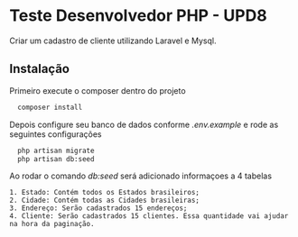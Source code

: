 
# Teste Desenvolvedor PHP - UPD8

Criar um cadastro de cliente utilizando Laravel e Mysql.


## Instalação

Primeiro execute o composer dentro do projeto

```bash
  composer install
```

Depois configure seu banco de dados conforme *.env.example* e rode as seguintes configurações

```bash
  php artisan migrate
  php artisan db:seed
```

Ao rodar o comando *db:seed* será adicionado informaçoes a 4 tabelas

    1. Estado: Contém todos os Estados brasileiros;
    2. Cidade: Contém todas as Cidades brasileiras;
    3. Endereço: Serão cadastrados 15 endereços;
    4. Cliente: Serão cadastrados 15 clientes. Essa quantidade vai ajudar na hora da paginação.

